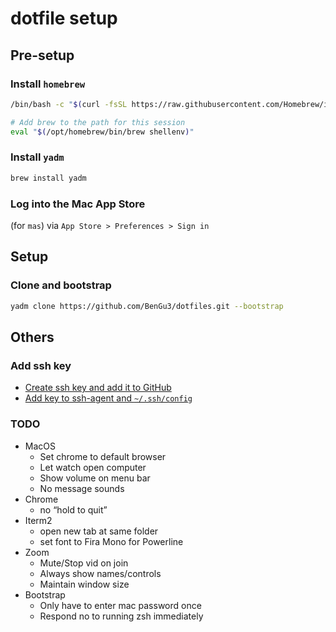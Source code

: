 # dotfile setup

## Pre-setup

### Install `homebrew`

```bash
/bin/bash -c "$(curl -fsSL https://raw.githubusercontent.com/Homebrew/install/HEAD/install.sh)"

# Add brew to the path for this session
eval "$(/opt/homebrew/bin/brew shellenv)"
```

### Install `yadm`

```bash
brew install yadm
```

### Log into the Mac App Store

(for `mas`) via `App Store > Preferences > Sign in`

## Setup

### Clone and bootstrap

```bash
yadm clone https://github.com/BenGu3/dotfiles.git --bootstrap
```

## Others

### Add ssh key

- [Create ssh key and add it to GitHub](https://help.github.com/articles/connecting-to-github-with-ssh/)
- [Add key to ssh-agent and `~/.ssh/config`](https://help.github.com/articles/generating-a-new-ssh-key-and-adding-it-to-the-ssh-agent/#adding-your-ssh-key-to-the-ssh-agent)

### TODO
- MacOS
    - Set chrome to default browser
    - Let watch open computer
    - Show volume on menu bar
    - No message sounds
- Chrome 
    - no “hold to quit”
- Iterm2
    - open new tab at same folder
    - set font to Fira Mono for Powerline
- Zoom
    - Mute/Stop vid on join
    - Always show names/controls
    - Maintain window size
- Bootstrap
    - Only have to enter mac password once
    - Respond no to running zsh immediately
